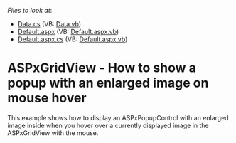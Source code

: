 <!-- default file list -->
*Files to look at*:

* [Data.cs](./CS/ASPxGridVIew/Data.cs) (VB: [Data.vb](./VB/ASPxGridVIew/Data.vb))
* [Default.aspx](./CS/ASPxGridVIew/Default.aspx) (VB: [Default.aspx.vb](./VB/ASPxGridVIew/Default.aspx.vb))
* [Default.aspx.cs](./CS/ASPxGridVIew/Default.aspx.cs) (VB: [Default.aspx.vb](./VB/ASPxGridVIew/Default.aspx.vb))
<!-- default file list end -->
# ASPxGridView - How to show a popup with an enlarged image on mouse hover


<p>This example shows how to display an ASPxPopupControl with an enlarged image inside when you hover over a currently displayed image in the ASPxGridView with the mouse.</p>

<br/>


